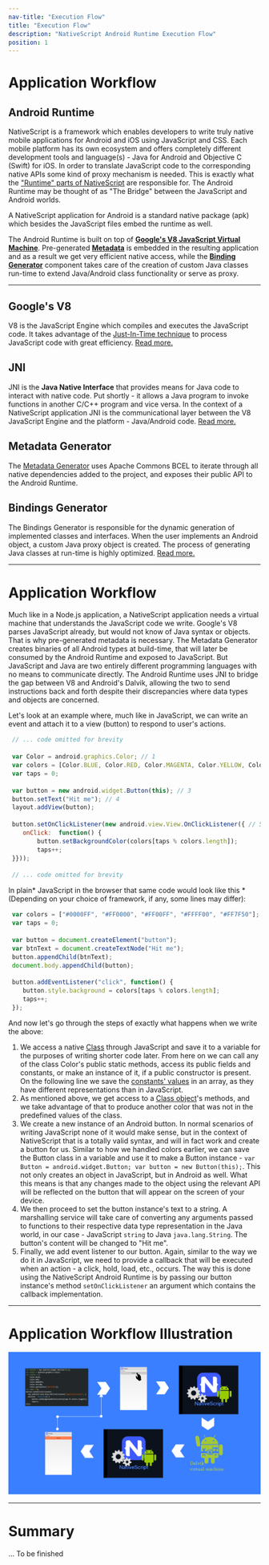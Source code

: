 ```yaml
---
nav-title: "Execution Flow"
title: "Execution Flow"
description: "NativeScript Android Runtime Execution Flow"
position: 1
---
```


# Application Workflow

Android Runtime 
---
NativeScript is a framework which enables developers to write truly native mobile applications for Android and iOS using JavaScript and CSS. Each mobile platform has its own ecosystem and offers completely different development tools and language(s) - Java for Android and Objective C (Swift) for iOS. In order to translate JavaScript code to the corresponding native APIs some kind of proxy mechanism is needed. This is exactly what the ["Runtime" parts of NativeScript](http://docs.nativescript.org/runtimes/android/overview) are responsible for. The Android Runtime may be thought of as "The Bridge" between the JavaScript and Android worlds. 
 
A NativeScript application for Android is a standard native package (apk) which besides the JavaScript files embed the runtime as well.
 
The Android Runtime is built on top of **[Google's V8 JavaScript Virtual Machine](#googles-v8)**. Pre-generated **[Metadata](#metadata-generator)** is embedded in the resulting application and as a result we get very efficient native access, while the **[Binding Generator](#binding-generator)** component takes care of the creation of custom Java classes run-time to extend Java/Android class functionality or serve as proxy.
 
---
 
## Google's V8
 V8 is the JavaScript Engine which compiles and executes the JavaScript code. It takes advantage of the [Just-In-Time technique](http://whatis.techtarget.com/definition/just-in-time-compiler-JIT) to process JavaScript code with great efficiency. [Read more.](https://github.com/v8/v8/wiki/Introduction)
 
## JNI
 JNI is the **Java Native Interface** that provides means for Java code to interact with native code. Put shortly - it allows a Java program to invoke functions in another C/C++ program and vice versa. In the context of a NativeScript application JNI is the communicational layer between the V8 JavaScript Engine and the platform - Java/Android code. [Read more.](http://developer.android.com/training/articles/perf-jni.html)
 
## Metadata Generator 
 The [Metadata Generator](http://docs.nativescript.org/runtimes/android/metadata/overview.html) uses Apache Commons BCEL to iterate through all native dependencies added to the project, and exposes their public API to the Android Runtime.
     
## Bindings Generator
 The Bindings Generator is responsible for the dynamic generation of implemented classes and interfaces. When the user implements an Android object, a custom Java proxy object is created. The process of generating Java classes at run-time is highly optimized. [Read more.](http://docs.nativescript.org/runtimes/android/generator/overview.html)
 
---
 
# Application Workflow 
 Much like in a Node.js application, a NativeScript application needs a virtual machine that understands the JavaScript code we write. Google's V8 parses JavaScript already, but would not know of Java syntax or objects. That is why pre-generated metadata is necessary. The Metadata Generator creates binaries of all Android types at build-time, that will later be consumed by the Android Runtime and exposed to JavaScript. But JavaScript and Java are two entirely different programming languages with no means to communicate directly. The Android Runtime uses JNI to bridge the gap between V8 and Android's Dalvik, allowing the two to send instructions back and forth despite their discrepancies where data types and objects are concerned.
 
 Let's look at an example where, much like in JavaScript, we can write an event and attach it to a view (button) to respond to user's actions.
 
```javascript
 // ... code omitted for brevity
 
 var Color = android.graphics.Color; // 1
 var colors = [Color.BLUE, Color.RED, Color.MAGENTA, Color.YELLOW, Color.parseColor("#FF7F50")] // 2
 var taps = 0;
 
 var button = new android.widget.Button(this); // 3
 button.setText("Hit me"); // 4
 layout.addView(button);
 
 button.setOnClickListener(new android.view.View.OnClickListener({ // 5
    onClick:  function() {
    	button.setBackgroundColor(colors[taps % colors.length]);
    	taps++;
 }}));
            
 // ... code omitted for brevity
```
 
In plain* JavaScript in the browser that same code would look like this *(Depending on your choice of framework, if any, some lines may differ):
 
```javascript
 var colors = ["#0000FF", "#FF0000", "#FF00FF", "#FFFF00", "#FF7F50"];
 var taps = 0;
 
 var button = document.createElement("button");        
 var btnText = document.createTextNode("Hit me");
 button.appendChild(btnText);
 document.body.appendChild(button);
 
 button.addEventListener("click", function() {
    button.style.background = colors[taps % colors.length];
    taps++;
 });
```
 
And now let's go through the steps of exactly what happens when we write the above:
 
 1. We access a native [Class](https://docs.oracle.com/javase/tutorial/java/concepts/class.html) through JavaScript and save it to a variable for the purposes of writing shorter code later. From here on we can call any of the class Color's public static methods, access its public fields and constants, or make an instance of it, if a public constructor is present. On the following line we save the [constants' values](http://developer.android.com/reference/android/graphics/Color.html) in an array, as they have different representations than in JavaScript.
 2. As mentioned above, we get access to a [Class object](https://docs.oracle.com/javase/8/docs/api/java/lang/Class.html)'s methods, and we take advantage of that to produce another color that was not in the predefined values of the class.
 3. We create a new instance of an Android button. In normal scenarios of writing JavaScript none of it would make sense, but in the context of NativeScript that is a totally valid syntax, and will in fact work and create a button for us. Similar to how we handled colors earlier, we can save the Button class in a variable and use it to make a Button instance - `var Button = android.widget.Button; var button = new Button(this);`. This not only creates an object in JavaScript, but in Android as well. What this means is that any changes made to the object using the relevant API will be reflected on the button that will appear on the screen of your device.
 4. We then proceed to set the button instance's text to a string. A marshalling service will take care of converting any arguments passed to functions to their respective data type representation in the Java world, in our case - JavaScript `string` to Java `java.lang.String`. The button's content will be changed to "Hit me".
 5. Finally, we add event listener to our button. Again, similar to the way we do it in JavaScript, we need to provide a callback that will be executed when an action - a click, hold, load, etc., occurs. The way this is done using the NativeScript Android Runtime is by passing our button instance's method `setOnClickListener` an argument which contains the callback implementation.

---
 
# Application Workflow Illustration
![How a NativeScript program's execution flow looks like on Android devices](app_process.png)

---

# Summary
... To be finished
